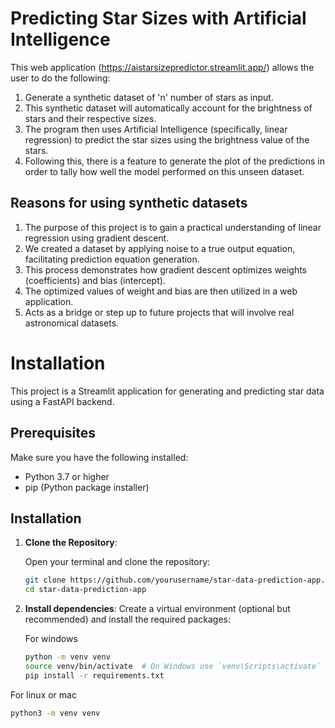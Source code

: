 # Predicting Star Sizes with Artificial Intelligence

This web application (https://aistarsizepredictor.streamlit.app/) allows the user to do the following:
1. Generate a synthetic dataset of 'n' number of stars as input.
2. This synthetic dataset will automatically account for the brightness of stars and their respective sizes.
3. The program then uses Artificial Intelligence (specifically, linear regression) to predict the star sizes using the brightness value of the stars.
4. Following this, there is a feature to generate the plot of the predictions in order to tally how well the model performed on this unseen dataset.

## Reasons for using synthetic datasets
1. The purpose of this project is to gain a practical understanding of linear regression using gradient descent.
2. We created a dataset by applying noise to a true output equation, facilitating prediction equation generation.
3. This process demonstrates how gradient descent optimizes weights (coefficients) and bias (intercept).
4. The optimized values of weight and bias are then utilized in a web application.
5. Acts as a bridge or step up to future projects that will involve real astronomical datasets.


# Installation

This project is a Streamlit application for generating and predicting star data using a FastAPI backend.

## Prerequisites

Make sure you have the following installed:

- Python 3.7 or higher
- pip (Python package installer)

## Installation

1. **Clone the Repository**:

   Open your terminal and clone the repository:

   ```bash
   git clone https://github.com/yourusername/star-data-prediction-app.git
   cd star-data-prediction-app

2. **Install dependencies**:
   Create a virtual environment (optional but recommended) and install the required packages:

    For windows

   ```bash
   python -m venv venv
   source venv/bin/activate  # On Windows use `venv\Scripts\activate`
   pip install -r requirements.txt
For linux or mac
   ```bash
   python3 -m venv venv




